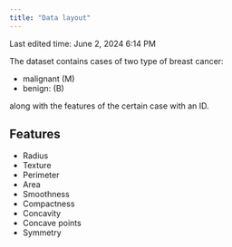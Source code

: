 ```yaml
---
title: "Data layout"
---
```

Last edited time: June 2, 2024 6:14 PM

The dataset contains cases of two type of breast cancer:

- malignant (M)
- benign: (B)

along with the features of the certain case with an ID.

## Features

- Radius
- Texture
- Perimeter
- Area
- Smoothness
- Compactness
- Concavity
- Concave points
- Symmetry

